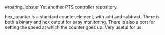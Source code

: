 #roaring_lobster
Yet another PTS controller repository.

hex_counter is a standard counter element, with add and subtract.
There is both a binary and hex output for easy monitoring.
There is also a port for setting the speed at which the counter goes up.
Very useful for us.